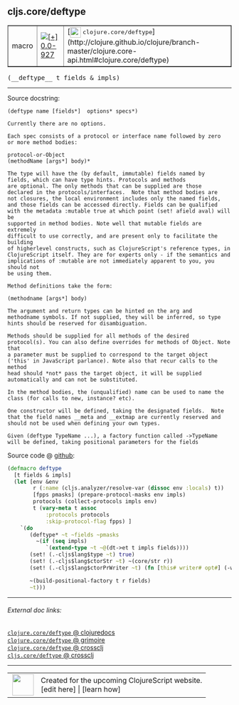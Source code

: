 ## cljs.core/deftype



 <table border="1">
<tr>
<td>macro</td>
<td><a href="https://github.com/cljsinfo/cljs-api-docs/tree/0.0-927"><img valign="middle" alt="[+] 0.0-927" title="Added in 0.0-927" src="https://img.shields.io/badge/+-0.0--927-lightgrey.svg"></a> </td>
<td>
[<img height="24px" valign="middle" src="http://i.imgur.com/1GjPKvB.png"> <samp>clojure.core/deftype</samp>](http://clojure.github.io/clojure/branch-master/clojure.core-api.html#clojure.core/deftype)
</td>
</tr>
</table>


 <samp>
(__deftype__ t fields & impls)<br>
</samp>

---





Source docstring:

```
(deftype name [fields*]  options* specs*)

Currently there are no options.

Each spec consists of a protocol or interface name followed by zero
or more method bodies:

protocol-or-Object
(methodName [args*] body)*

The type will have the (by default, immutable) fields named by
fields, which can have type hints. Protocols and methods
are optional. The only methods that can be supplied are those
declared in the protocols/interfaces.  Note that method bodies are
not closures, the local environment includes only the named fields,
and those fields can be accessed directly. Fields can be qualified
with the metadata :mutable true at which point (set! afield aval) will be
supported in method bodies. Note well that mutable fields are extremely
difficult to use correctly, and are present only to facilitate the building
of higherlevel constructs, such as ClojureScript's reference types, in
ClojureScript itself. They are for experts only - if the semantics and
implications of :mutable are not immediately apparent to you, you should not
be using them.

Method definitions take the form:

(methodname [args*] body)

The argument and return types can be hinted on the arg and
methodname symbols. If not supplied, they will be inferred, so type
hints should be reserved for disambiguation.

Methods should be supplied for all methods of the desired
protocol(s). You can also define overrides for methods of Object. Note that
a parameter must be supplied to correspond to the target object
('this' in JavaScript parlance). Note also that recur calls to the method
head should *not* pass the target object, it will be supplied
automatically and can not be substituted.

In the method bodies, the (unqualified) name can be used to name the
class (for calls to new, instance? etc).

One constructor will be defined, taking the designated fields.  Note
that the field names __meta and __extmap are currently reserved and
should not be used when defining your own types.

Given (deftype TypeName ...), a factory function called ->TypeName
will be defined, taking positional parameters for the fields
```


Source code @ [github](https://github.com/clojure/clojurescript/blob/r3053/src/clj/cljs/core.clj#L950-L1016):

```clj
(defmacro deftype
  [t fields & impls]
  (let [env &env
        r (:name (cljs.analyzer/resolve-var (dissoc env :locals) t))
        [fpps pmasks] (prepare-protocol-masks env impls)
        protocols (collect-protocols impls env)
        t (vary-meta t assoc
            :protocols protocols
            :skip-protocol-flag fpps) ]
    `(do
       (deftype* ~t ~fields ~pmasks
         ~(if (seq impls)
            `(extend-type ~t ~@(dt->et t impls fields))))
       (set! (.-cljs$lang$type ~t) true)
       (set! (.-cljs$lang$ctorStr ~t) ~(core/str r))
       (set! (.-cljs$lang$ctorPrWriter ~t) (fn [this# writer# opt#] (-write writer# ~(core/str r))))

       ~(build-positional-factory t r fields)
       ~t)))
```

<!--
Repo - tag - source tree - lines:

 <pre>
clojurescript @ r3053
└── src
    └── clj
        └── cljs
            └── <ins>[core.clj:950-1016](https://github.com/clojure/clojurescript/blob/r3053/src/clj/cljs/core.clj#L950-L1016)</ins>
</pre>

-->

---



###### External doc links:

[`clojure.core/deftype` @ clojuredocs](http://clojuredocs.org/clojure.core/deftype)<br>
[`clojure.core/deftype` @ grimoire](http://conj.io/store/v1/org.clojure/clojure/1.7.0-beta3/clj/clojure.core/deftype/)<br>
[`clojure.core/deftype` @ crossclj](http://crossclj.info/fun/clojure.core/deftype.html)<br>
[`cljs.core/deftype` @ crossclj](http://crossclj.info/fun/cljs.core/deftype.html)<br>

---

 <table>
<tr><td>
<img valign="middle" align="right" width="48px" src="http://i.imgur.com/Hi20huC.png">
</td><td>
Created for the upcoming ClojureScript website.<br>
[edit here] | [learn how]
</td></tr></table>

[edit here]:https://github.com/cljsinfo/cljs-api-docs/blob/master/cljsdoc/cljs.core_deftype.cljsdoc
[learn how]:https://github.com/cljsinfo/cljs-api-docs/wiki/cljsdoc-files

<!--

This information was too distracting to show to readers, but I'll leave it
commented here since it is helpful to:

- pretty-print the data used to generate this document
- and show how to retrieve that data



The API data for this symbol:

```clj
{:ns "cljs.core",
 :name "deftype",
 :signature ["[t fields & impls]"],
 :history [["+" "0.0-927"]],
 :type "macro",
 :full-name-encode "cljs.core_deftype",
 :source {:code "(defmacro deftype\n  [t fields & impls]\n  (let [env &env\n        r (:name (cljs.analyzer/resolve-var (dissoc env :locals) t))\n        [fpps pmasks] (prepare-protocol-masks env impls)\n        protocols (collect-protocols impls env)\n        t (vary-meta t assoc\n            :protocols protocols\n            :skip-protocol-flag fpps) ]\n    `(do\n       (deftype* ~t ~fields ~pmasks\n         ~(if (seq impls)\n            `(extend-type ~t ~@(dt->et t impls fields))))\n       (set! (.-cljs$lang$type ~t) true)\n       (set! (.-cljs$lang$ctorStr ~t) ~(core/str r))\n       (set! (.-cljs$lang$ctorPrWriter ~t) (fn [this# writer# opt#] (-write writer# ~(core/str r))))\n\n       ~(build-positional-factory t r fields)\n       ~t)))",
          :title "Source code",
          :repo "clojurescript",
          :tag "r3053",
          :filename "src/clj/cljs/core.clj",
          :lines [950 1016]},
 :full-name "cljs.core/deftype",
 :clj-symbol "clojure.core/deftype",
 :docstring "(deftype name [fields*]  options* specs*)\n\nCurrently there are no options.\n\nEach spec consists of a protocol or interface name followed by zero\nor more method bodies:\n\nprotocol-or-Object\n(methodName [args*] body)*\n\nThe type will have the (by default, immutable) fields named by\nfields, which can have type hints. Protocols and methods\nare optional. The only methods that can be supplied are those\ndeclared in the protocols/interfaces.  Note that method bodies are\nnot closures, the local environment includes only the named fields,\nand those fields can be accessed directly. Fields can be qualified\nwith the metadata :mutable true at which point (set! afield aval) will be\nsupported in method bodies. Note well that mutable fields are extremely\ndifficult to use correctly, and are present only to facilitate the building\nof higherlevel constructs, such as ClojureScript's reference types, in\nClojureScript itself. They are for experts only - if the semantics and\nimplications of :mutable are not immediately apparent to you, you should not\nbe using them.\n\nMethod definitions take the form:\n\n(methodname [args*] body)\n\nThe argument and return types can be hinted on the arg and\nmethodname symbols. If not supplied, they will be inferred, so type\nhints should be reserved for disambiguation.\n\nMethods should be supplied for all methods of the desired\nprotocol(s). You can also define overrides for methods of Object. Note that\na parameter must be supplied to correspond to the target object\n('this' in JavaScript parlance). Note also that recur calls to the method\nhead should *not* pass the target object, it will be supplied\nautomatically and can not be substituted.\n\nIn the method bodies, the (unqualified) name can be used to name the\nclass (for calls to new, instance? etc).\n\nOne constructor will be defined, taking the designated fields.  Note\nthat the field names __meta and __extmap are currently reserved and\nshould not be used when defining your own types.\n\nGiven (deftype TypeName ...), a factory function called ->TypeName\nwill be defined, taking positional parameters for the fields"}

```

Retrieve the API data for this symbol:

```clj
;; from Clojure REPL
(require '[clojure.edn :as edn])
(-> (slurp "https://raw.githubusercontent.com/cljsinfo/cljs-api-docs/catalog/cljs-api.edn")
    (edn/read-string)
    (get-in [:symbols "cljs.core/deftype"]))
```

-->
